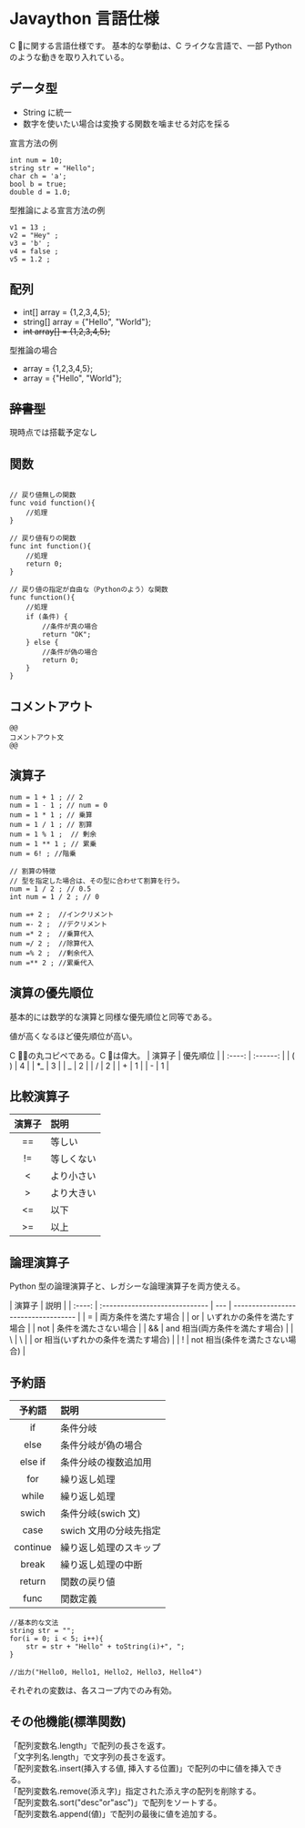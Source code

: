 # Javaython 言語仕様

C 𢌽に関する言語仕様です。
基本的な挙動は、C ライクな言語で、一部 Python のような動きを取り入れている。

## データ型

- String に統一
- 数字を使いたい場合は変換する関数を噛ませる対応を採る

宣言方法の例

```C𢌽
int num = 10;
string str = "Hello";
char ch = 'a';
bool b = true;
double d = 1.0;
```

型推論による宣言方法の例

```C𢌽
v1 = 13 ;
v2 = "Hey" ;
v3 = 'b' ;
v4 = false ;
v5 = 1.2 ;
```

## 配列

- int[] array = {1,2,3,4,5};
- string[] array = {"Hello", "World"};
- ~~int array[] = {1,2,3,4,5};~~

型推論の場合

- array = {1,2,3,4,5};
- array = {"Hello", "World"};

## ~~辞書型~~

現時点では搭載予定なし

## 関数

```C𢌽

// 戻り値無しの関数
func void function(){
    //処理
}

// 戻り値有りの関数
func int function(){
    //処理
    return 0;
}

// 戻り値の指定が自由な（Pythonのよう）な関数
func function(){
    //処理
    if (条件) {
        //条件が真の場合
        return "OK";
    } else {
        //条件が偽の場合
        return 0;
    }
}
```

## コメントアウト

```
@@
コメントアウト文
@@
```

## 演算子

```
num = 1 + 1 ; // 2
num = 1 - 1 ; // num = 0
num = 1 * 1 ; // 乗算
num = 1 / 1 ; // 割算
num = 1 % 1 ;  // 剰余
num = 1 ** 1 ; // 累乗
num = 6! ; //階乗

// 割算の特徴
// 型を指定した場合は、その型に合わせて割算を行う。
num = 1 / 2 ; // 0.5
int num = 1 / 2 ; // 0

num =+ 2 ;  //インクリメント
num =- 2 ;  //デクリメント
num =* 2 ;  //乗算代入
num =/ 2 ;  //除算代入
num =% 2 ;  //剰余代入
num =** 2 ; //累乗代入

```

## 演算の優先順位

基本的には数学的な演算と同様な優先順位と同等である。

値が高くなるほど優先順位が高い。

C 𢌽組の丸コピペである。C 𢌽は偉大。
| 演算子 | 優先順位 |
| :----: | :------: |
| ( ) | 4 |
| \*_ | 3 |
| _ | 2 |
| / | 2 |
| + | 1 |
| - | 1 |

## 比較演算子

| 演算子 | 説明       |
| :----: | :--------- |
|   ==   | 等しい     |
|   !=   | 等しくない |
|   <    | より小さい |
|   >    | より大きい |
|   <=   | 以下       |
|   >=   | 以上       |

## 論理演算子

Python 型の論理演算子と、レガシーな論理演算子を両方使える。

| 演算子 | 説明                           |
| :----: | :----------------------------- | --- | ----------------------------------- |
|   =    | 両方条件を満たす場合           |
|   or   | いずれかの条件を満たす場合     |
|  not   | 条件を満たさない場合           |
|   &&   | and 相当(両方条件を満たす場合) |
|   \\   | \\                             |     | or 相当(いずれかの条件を満たす場合) |
|   !    | not 相当(条件を満たさない場合) |

## 予約語

|  予約語  | 説明                   |
| :------: | :--------------------- |
|    if    | 条件分岐               |
|   else   | 条件分岐が偽の場合     |
| else if  | 条件分岐の複数追加用   |
|   for    | 繰り返し処理           |
|  while   | 繰り返し処理           |
|  swich   | 条件分岐(swich 文)     |
|   case   | swich 文用の分岐先指定 |
| continue | 繰り返し処理のスキップ |
|  break   | 繰り返し処理の中断     |
|  return  | 関数の戻り値           |
|   func   | 関数定義               |

```C𢌽
//基本的な文法
string str = "";
for(i = 0; i < 5; i++){
    str = str + "Hello" + toString(i)+", ";
}

//出力("Hello0, Hello1, Hello2, Hello3, Hello4")
```

それぞれの変数は、各スコープ内でのみ有効。

## その他機能(標準関数)

「配列変数名.length」で配列の長さを返す。  
「文字列名.length」で文字列の長さを返す。  
「配列変数名.insert(挿入する値, 挿入する位置)」で配列の中に値を挿入できる。  
「配列変数名.remove(添え字)」指定された添え字の配列を削除する。  
「配列変数名.sort("desc"or"asc")」で配列をソートする。  
「配列変数名.append(値)」で配列の最後に値を追加する。
